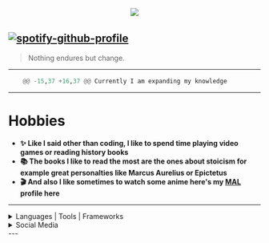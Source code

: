 <p align="center">
<img src="https://media3.giphy.com/media/gH1jGsCnQBiFHWMFzh/giphy.gif?cid=ecf05e47xgilwtr4gvjb79h4n07ieglzs7bsk98mmapcoqdo&rid=giphy.gif&ct=g" width="80%">
</p>

## [![spotify-github-profile](https://spotify-github-profile.vercel.app/api/view?uid=b5wi0yuy4dxha6bsannjgel18&cover_image=true&theme=novatorem&bar_color=800020&bar_color_cover=false)](https://github.com/kittinan/spotify-github-profile)

> Nothing endures but change.

---

```py
	@@ -15,37 +16,37 @@ Currently I am expanding my knowledge
```

---

# Hobbies

- **✨ Like I said other than coding, I like to spend time playing video games or reading history books**
- **📚 The books I like to read the most are the ones about stoicism for example great personalties like Marcus Aurelius or Epictetus**
- **🎬 And also I like sometimes to watch some anime here's my <a hreF="https://myanimelist.net/profile/snjule">MAL</a> profile here**

---

<details>
<summary>Languages | Tools | Frameworks</summary>
<img src="img/html5.png" >
<img src="img/css.png" >
<img src="img/javascript.png" >
<img src="img/node.png" >
<img src="img/bootstrap.png" >
<img src="img/react.png" >
<img src="img/github.png" >
<img src="img/git.png" >
<img src="img/visualstudiocode.png" >
<img src="img/linux.png" >
</p>
</details>
<details>
<summary>Social Media</summary>
### [Twitter](https://twitter.com/yuukasuoh) 
 
### Discord - Вук#1097
</details>
---
